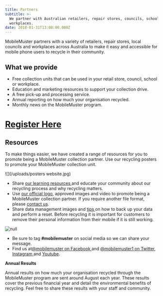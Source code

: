 ```yaml
---
title: Partners
subtitle: >-
  We partner with Australian retailers, repair stores, councils, schools and
  workplaces.
date: 2018-01-31T13:00:00.000Z
---
```

MobileMuster partners with a variety of retailers, repair stores, local councils and workplaces across Australia to make it easy and accessible for mobile phone users to recycle in their community.

## What we provide

* Free collection units that can be used in your retail store, council, school or workplace.
* Education and marketing resources to support your collection drive.
* A free pick-up and processing service. 
* Annual reporting on how much your organisation recycled.
* Monthly news on the MobileMuster program.

# [Register Here](https://www.mobilemuster.com.au/partners/#join)

## Resources

To make things easier, we have created a range of resources for you to promote being a MobileMuster collection partner. Use our recycling posters to promote your MobileMuster collection unit.

![](/uploads/posters website.jpg)

* Share [our learning resources ](../education/)and educate your community about our recycling process and why recycling matters.
* Use [our official logo](../resources/mobilemuster-official-logo.jpg), approved images and video to promote being a MobileMuster collection partner. If you require another file format, please [contact us](../contact/).
* Share data management images and [tips ](../recycling/)on how to back up your data and perform a reset. Before recycling it is important for customers to remove their personal information from their mobile if it is still working. 

![null](/uploads/mob_collectionpartner_instagram_4.v1.jpg)

* Be sure to tag **\#mobilemuster** on social media so we can share your message.
* Find us at[@mobilemuster on Facebook ](https://www.facebook.com/mobilemuster)and [@mobilemuster1 on Twitter](../partners/), [Instagram ](https://instagram.com/mobilemuster1)and [Youtube](https://www.youtube.com/channel/UCbDvHea3HSR87hMYdkJ50Fg).

**Annual Results**

Annual results on how much your organisation recycled through the MobileMuster program are sent around August each year. These results cover the previous financial year and detail the environmental benefits of recycling. Feel free to share these results with your staff and community.
